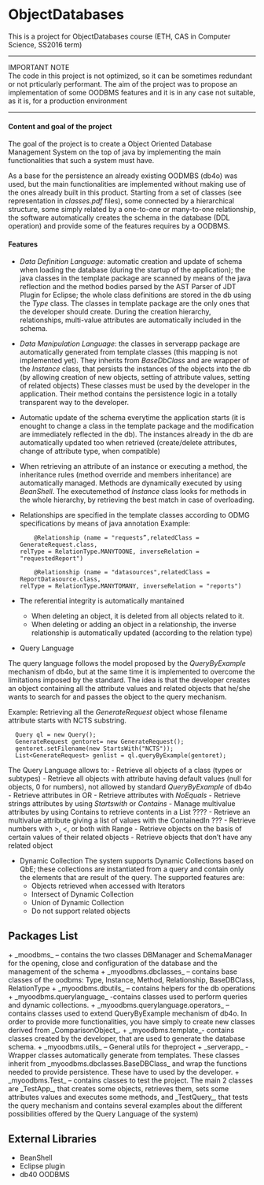 # ObjectDatabases
This is a project for ObjectDatabases course (ETH, CAS in Computer Science, SS2016 term)

***
IMPORTANT NOTE<br/>
The code in this project is not optimized, so it can be sometimes redundant or not prticularly performant. The aim
of the project was to propose an implementation of some OODBMS features and it is in any case not suitable, as it is, 
for a production environment
***

<h4>Content and goal of the project</h4>

The goal of the project is to create a Object Oriented Database Management System on the top of java by implementing the main 
functionalities that such a system must have.

As a base for the persistence an already existing OODMBS (db4o) was used, but the main functionalities are implemented 
without making use of the ones already built in this product. 
Starting from a set of classes (see representation in _classes.pdf_ files), some connected by a hierarchical structure,
some simply related by a one-to-one or many-to-one  relationship, the software automatically creates the schema 
in the database (DDL operation) and provide some of the features requires by a OODBMS.


<H4> Features </H4>


+ _Data Definition Language_: automatic creation and update of schema when loading the database (during the startup of the 
application); the java classes in the template package are scanned by means of the java reflection and the method bodies parsed
by the AST Parser of JDT Plugin for Eclipse; the whole class definitions are stored in the db using the _Type_ class.
The classes in template package are the only ones that the developer should create. During the creation hierarchy, relationships,
multi-value attributes are automatically included in the schema.

+ _Data Manipulation Language_: the classes in serverapp package are automatically generated from template classes (this mapping is not implemented yet). They inherits
from _BaseDbClass_ and are wrapper of the _Instance_ class, that persists the instances of the objects into the db (by allowing creation of new objects, setting of attribute values, setting of related objects)
These classes must be used by the developer in the application. Their method contains the persistence logic in a totally transparent way to the developer.

+ Automatic update of the schema everytime the application starts (it is enought to change a class in the template package and
the modification are immediately reflected in the db). The instances already in the db are automatically updated too when retrieved (create/delete attributes, change of attribute type, when compatible)

+ When retrieving an attribute of an instance or executing a method, the inheritance rules (method override and members inheritance) are automatically managed. Methods are dynamically executed by using _BeanShell_. The executemethod of _Instance_ 
class looks for methods in the whole hierarchy, by retrieving the best match in case of overloading.

+ Relationships are specified in the template classes according to ODMG specifications by means of java annotation 
  Example:

          @Relationship (name = "requests”,relatedClass = GenerateRequest.class, 
      relType = RelationType.MANYTOONE, inverseRelation = "requestedReport")

          @Relationship (name = "datasources",relatedClass = ReportDatasource.class,
      relType = RelationType.MANYTOMANY, inverseRelation = "reports")

+ The referential integrity is automatically mantained 
    - When deleting an object, it is deleted from all objects related to it.
    - When deleting or adding an object in a relationship, the inverse relationship is automatically updated (according to the relation type)

+ Query Language

 The query language follows the model proposed by the _QueryByExample_ mechanism of db4o, but at the same time it is implemented to overcome the limitations imposed by the standard. The idea is that the developer creates an object containing all the attribute values and related objects that he/she wants to search for and passes the object to the query mechanism.

  Example: Retrieving all the _GenerateRequest_ object whose filename attribute starts with NCTS substring.

      Query ql = new Query();
      GenerateRequest gentoret= new GenerateRequest();
      gentoret.setFilename(new StartsWith("NCTS"));
      List<GenerateRequest> genlist = ql.queryByExample(gentoret);

 
  The Query Language allows to:
    - Retrieve all objects of a class (types or subtypes)
    -	Retrieve all objects with attribute having default values (null for objects, 0 for numbers), not allowed by standard _QueryByExample_ of db4o
    -	Retrieve attributes in OR
    -	Retrieve attributes with _NoEquals_
    -	Retrieve strings attributes by using _Startswith_ or _Contains_
    -	Manage multivalue attributes by using Contains to retrieve contents in a List  ????
    -	Retrieve an multivalue attribute giving a list of values with the ContainedIn  ???
    -	Retrieve numbers with >, <, or both with Range
    -	Retrieve objects on the basis of certain values of their related objects
    -	Retrieve objects that don’t have any related object
    
+ Dynamic Collection 
The system supports Dynamic Collections based on QbE;  these collections are instantiated from a query and contain only the elements that are result of the query. The supported features are:
    -	Objects retrieved when accessed with Iterators
    -	Intersect of Dynamic Collection
    -	Union of Dynamic Collection
    -	Do not support related objects


<h2>Packages List</h2>
+ _moodbms_ – contains the two classes DBManager and SchemaManager for the opening, close and configuration of the database and the management of the schema
+ _myoodbms.dbclasses_ – contains base classes of the oodbms: Type, Instance, Method, Relationship, BaseDBClass, RelationType
+ _myoodbms.dbutils_ – contains helpers for the db operations
+ _myoodbms.querylanguage_ -contains classes used to perform queries and dynamic collections. 
+ _myoodbms.querylanguage.operators_ – contains classes used to extend QueryByExample mechanism of db4o. In order to provide more functionalities, you have simply to create new classes derived from _ComparisonObject_.
+ _myoodbms.template_- contains classes created by the developer, that are  used to generate the database schema.
+ _myoodbms.utils_ –  General utils for theproject
+ _serverapp_ - Wrapper classes automatically generate from templates. 
These classes inherit from _myoodbms.dbclasses.BaseDBClass_ and wrap the functions needed to provide persistence. These have to used by the developer.
+ _myoodbms.Test_ – contains classes to test the project. The main 2 classes are _TestApp_, that creates some objects, retrieves them, sets some attributes values and executes some methods, and _TestQuery_, that tests the query mechanism and contains several examples about the different possibilities offered by the Query Language of the system)


<h2>External Libraries</h2> 

+ BeanShell
+ Eclipse plugin
+ db40 OODBMS

